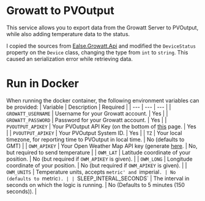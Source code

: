 # Growatt to PVOutput

This service allows you to export data from the Growatt Server to PVOutput, while also adding temperature data to the status.

I copied the sources from [Ealse.Growatt.Api](https://github.com/ealse/GrowattApi) and modified the `DeviceStatus` property on the `Device` class, changing the type from `int` to `string`. This caused an serialization error while retrieving data.

# Run in Docker 
When running the docker container, the following environment variables can be provided:
| Variable | Description | Required |
| --- | --- | --- |
| `GROWATT_USERNAME` | Username for your Growatt account. | Yes |
| `GROWATT_PASSWORD` | Password for your Growatt account. | Yes |
| `PVOUTPUT_APIKEY`  | Your PVOutput API Key (on the bottom of [this](https://pvoutput.org/account.jsp) page. | Yes |
| `PVOUTPUT_APIKEY`  | Your PVOutput System ID. | Yes |
| `TZ` | Your local timezone, for reporting time to PVOutput in local time. | No (defaults to GMT) |
| `OWM_APIKEY` | Your Open Weather Map API key (generate [here](https://home.openweathermap.org/api_keys). | No, but required to send temperature |
| `OWM_LAT` | Latitude coordinate of your position. | No (but required if `OWM_APIKEY` is given). |
| `OWM_LONG` | Longitude coordinate of your position. | No (but required if `OWM_APIKEY` is given). |
| `OWM_UNITS` | Temperature units, accepts `metric' and `imperial`. | No (defaults to `metric`). |
| `SLEEP_INTERAL_SECONDS` | The interval in seconds on which the logic is running. | No (Defaults to 5 minutes (150 seconds)). |
